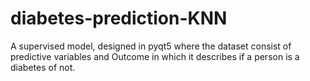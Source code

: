 # diabetes-prediction-KNN
A supervised model, designed in pyqt5 where the dataset consist of predictive variables and Outcome in which it describes if a person is a diabetes of not.
